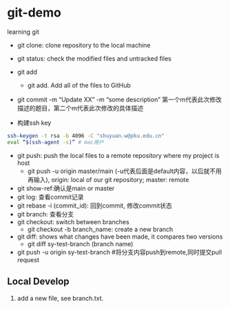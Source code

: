 # git-demo

learning git

- git clone: clone repository to the local machine
- git status: check the modified files and untracked files

- git add
  - git add. Add all of the files  to GitHub

- git commit -m “Update XX” -m “some description”
  第一个m代表此次修改描述的题目，第二个m代表此次修改的具体描述

- 构建ssh key

```bash
ssh-keygen -t rsa -b 4096 -C "shuyuan.w@pku.edu.cn"
eval “$(ssh-agent -s)” # mac用户
```

- git push: push the local files to a remote repository where my project is host
  - git push -u origin master/main (-u代表后面是default内容，以后就不用再输入), origin: local of our git repository; master: remote
- git show-ref:确认是main or master
- git log: 查看commit记录
- git rebase -i (commit_id): 回到commit, 修改commit状态
- git branch: 查看分支
- git checkout: switch between branches
  - git checkout -b branch_name: create a new branch
- git diff: shows what changes have been made, it compares two versions
  - git diff sy-test-branch (branch name)
- git push -u origin sy-test-branch #将分支内容push到remote,同时提交pull request

## Local Develop

1. add a new file, see branch.txt.
